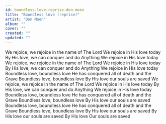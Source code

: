 ```yaml
---
id: boundless-love-reprise-don-moen
title: "Boundless love (reprise)"
artist: "Don Moen"
album: ""
cover: ""
created: ""
updated: ""
---
```


We rejoice, we rejoice in the name of
The Lord
We rejoice in His love today
By His love, we can conquer and do
Anything
We rejoice in His love today
We rejoice, we rejoice in the name of
The Lord
We rejoice in His love today
By His love, we can conquer and do
Anything
We rejoice in His love today
Boundless love, boundless love
He has conquered all of death and the
Grave
Boundless love, boundless love
By His love our souls are saved
We rejoice, we rejoice in the name of
The Lord
We rejoice in His love today
By His love, we can conquer and do
Anything
We rejoice in His love today
Boundless love, boundless love
He has conquered all of death and the
Grave
Boundless love, boundless love
By His love our souls are saved
Boundless love, boundless love
He has conquered all of death and the
Grave
Boundless love, boundless love
By His love our souls are saved
By His love our souls are saved
By His love
Our souls are saved